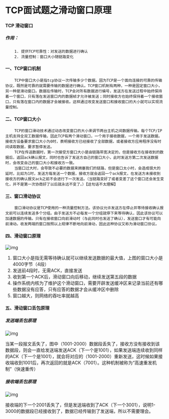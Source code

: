 # TCP面试题之滑动窗口原理

#### TCP 滑动窗口

##### 作用：

```
    1. 提供TCP可靠性：对发送的数据进行确认
    2. 流量控制：窗口大小随链路变化
```

 

#### 一、TCP窗口机制

```
    TCP中窗口大小是指tcp协议一次传输多少个数据。因为TCP是一个面向连接的可靠的传输协议，既然是可靠的就需要传输的数据进行确认。TCP窗口机制有两种，一种是固定窗口大小，另一种是滑动窗口。数据在传输时，TCP会对所有数据进行编号，发送方在发送过程中始终保持着一个窗口，只有落在发送窗口内的数据帧才允许被发送；同时接收方也始终保持着一个接收窗口，只有落在窗口内的数据才会被接收。这样通过改变发送窗口和接收窗口的大小就可以实现流量控制。
```

#### 二、TCP窗口大小

```
    TCP的窗口滑动技术通过动态改变窗口的大小来调节两台主机之间数据传输。每个TCP/IP主机支持全双工数据传输，因此TCP有两个滑动窗口，一个用于接收数据，一个用于发送数据。接收方设备要求窗口大小为0时，表明接收方已经接收了全部数据，或者接收方应用程序没有时间读取数据，要求暂停发送。
    TCP在传送数据时，第一次接受方窗口大小是由链路带宽决定的，但是接收方在接收到的数据后，返回ack确认报文，同时也告诉了发送方自己的窗口大小，此时发送方第二次发送数据时，会改变自己的窗口大小和接收方一致。
    当窗口过大时，会导致不必要的数据来拥塞我们的链路，但是窗口太小时，会造成很大的延时，比如为1时，发送方每发送一个数据，接收方就会返回一个ack报文，在发送方未接收到接收方的确认报文ack之前不会进行下一次发送。（当链路变好了或者变差了这个窗口还会发生变化，并不是第一次协商好了以后就永远不变了。）【这句话不太理解】
```

#### 三、窗口滑动协议

```
    窗口滑动协议是TCP使用的一种流量控制方法。该协议允许发送方在停止并等待接收确认报文前可以连续发送多个分组。由于发送方不必每发一个分组就停下来等待确认，因此该协议可以加速数据的传输。只有在接收窗口向前滑动时（与此同时也发送了确认），发送窗口才有可能向前滑动。收发两端的窗口按照以上规律不断地向前滑动，因此这种协议又称为滑动窗口协议。
```

#### 四、滑动窗口原理

 ![img](https://img2018.cnblogs.com/blog/943267/201903/943267-20190304193946550-910449223.png)

1. 窗口大小是指无需等待确认就可以继续发送数据的最大值，上图的窗口大小是4000字节（4段）
2. 发送前4段时，无需ACK，直接发送
3. 收到第一个ACK后，滑动窗口向后移动，继续发送第五段的数据
4. 操作系统内核为了维护这个滑动窗口，需要开辟发送缓冲区来记录当前还有哪些数据没有应答，只有应答的数据才会从缓冲区中删除
5. 窗口越大，则网络的吞吐率就越高

#### 五、滑动窗口丢包原理

##### 发送端丢包原理

 ![img](https://img2018.cnblogs.com/blog/943267/201903/943267-20190304193934551-219761993.png)

当某一段报文丢失了，图中（1001-2000）数据段丢失了，接收方没有接收到该数据段，则会一直给发送端发送ACK（下一个是1001），如果发送端连续收到同样的ACK（下一个是1001），就会将对应的（1001-2000）重新发送，这时候如果接收端收到1001后，再次返回的就是ACK（7001）。这种机制被称为“高速重发机制”（快速重传）

##### 接收端丢包原理

![img](https://img2018.cnblogs.com/blog/943267/201903/943267-20190304193923441-1886215148.png)

接收端的下一个2001丢失了，但是发送端收到了ACK（下一个3001），说明1-3000的数据段已经接收到了，数据已经传输到了发送端，所以不需要理会。